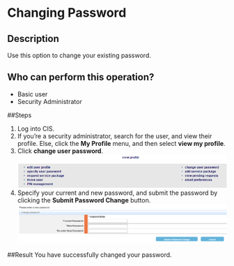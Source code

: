 # Changing Password

## Description
Use this option to change your existing password.

## Who can perform this operation?
* Basic user
* Security Administrator

##Steps
1. Log into CIS.
2. If you’re a security administrator, search for the user, and view their profile. Else, click the **My Profile** menu, and then select **view my profile**.
3. Click **change user password**.
![](cp-3.png)
4. Specify your current and new password, and submit the password by clicking the **Submit Password Change** button.
![](cp-4.png)

##Result
You have successfully changed your password.
